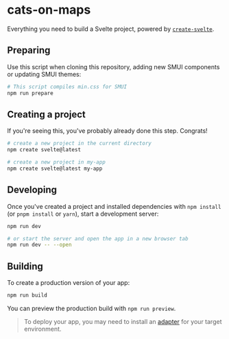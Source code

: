 # cats-on-maps

Everything you need to build a Svelte project, powered by [`create-svelte`](https://github.com/sveltejs/kit/tree/master/packages/create-svelte).

## Preparing

Use this script when cloning this repository, adding new SMUI components or updating SMUI themes:

```bash
# This script compiles min.css for SMUI
npm run prepare
```

## Creating a project

If you're seeing this, you've probably already done this step. Congrats!

```bash
# create a new project in the current directory
npm create svelte@latest

# create a new project in my-app
npm create svelte@latest my-app
```

## Developing

Once you've created a project and installed dependencies with `npm install` (or `pnpm install` or `yarn`), start a development server:

```bash
npm run dev

# or start the server and open the app in a new browser tab
npm run dev -- --open
```

## Building

To create a production version of your app:

```bash
npm run build
```

You can preview the production build with `npm run preview`.

> To deploy your app, you may need to install an [adapter](https://kit.svelte.dev/docs/adapters) for your target environment.
